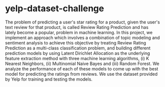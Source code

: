 # yelp-dataset-challenge
The problem of predicting a user's star rating for a product, given the user's text review for that product, is called Review Rating Prediction and has lately become a popular, problem in machine learning. In this project, we implement an approach which involves a combination of topic modeling and sentiment analysis to achieve this objective by treating Review Rating Prediction as a multi-class classification problem, and building different prediction models by using Latent Dirichlet Allocation as the underlying feature extraction method with three machine learning algorithms, (i) K Nearest Neighbors, (ii) Multinomial Naive Bayes and (iii) Random Forest. We analyze the performance of each of these models to come up with the best model for predicting the ratings from reviews. We use the dataset provided by Yelp for training and testing the models.
